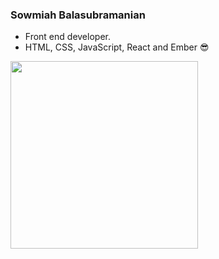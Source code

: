 ### Sowmiah Balasubramanian

- Front end developer.
- HTML, CSS, JavaScript, React and Ember 😎
<img src="https://static.vecteezy.com/system/resources/previews/000/242/482/non_2x/female-developer-vector.jpg" height="300px">
